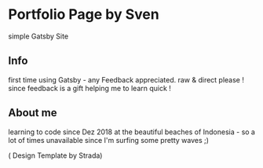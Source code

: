 # Portfolio Page by Sven
simple Gatsby Site

## Info
first time using Gatsby - any Feedback appreciated. raw & direct please ! since feedback is a gift helping me to learn quick !

## About me
learning to code since Dez 2018 at the beautiful beaches of Indonesia - so a lot of times unavailable since I'm surfing some pretty waves ;)

( Design Template by Strada)
